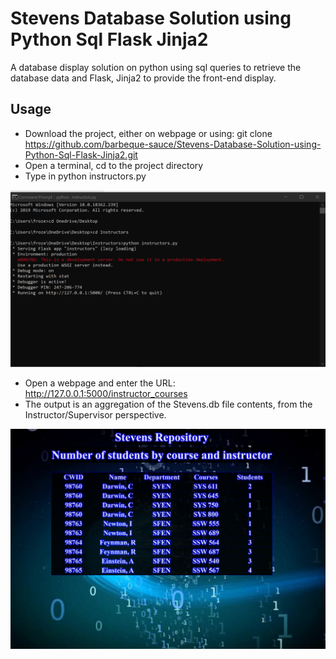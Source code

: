 # Stevens Database Solution using Python Sql Flask Jinja2
A database display solution on python using sql queries to retrieve the database data and Flask, Jinja2 to provide the front-end display.

## Usage 
* Download the project, either on webpage or using: git clone https://github.com/barbeque-sauce/Stevens-Database-Solution-using-Python-Sql-Flask-Jinja2.git
* Open a terminal, cd to the project directory
* Type in python instructors.py

![Alt-Text](https://github.com/barbeque-sauce/Stevens-Database-Solution-using-Python-Sql-Flask-Jinja2/blob/master/cmd.png)

* Open a webpage and enter the URL: http://127.0.0.1:5000/instructor_courses
* The output is an aggregation of the Stevens.db file contents, from the Instructor/Supervisor perspective.

![Alt-Text](https://github.com/barbeque-sauce/Stevens-Database-Solution-using-Python-Sql-Flask-Jinja2/blob/master/stevensdb.png)
